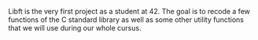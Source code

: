 Libft is the very first project as a student at 42. 
The goal is to recode a few functions of the C standard library as well as some other utility functions that we will use during our whole cursus.
